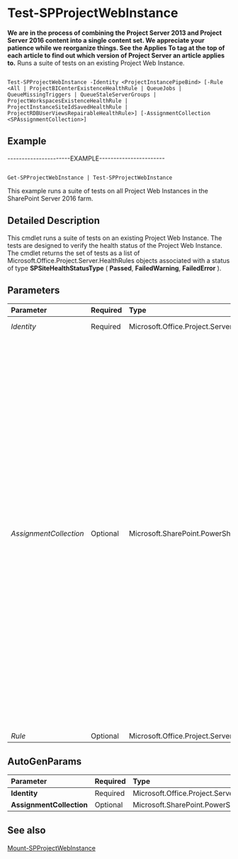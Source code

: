 

# Test-SPProjectWebInstance
 **We are in the process of combining the Project Server 2013 and Project Server 2016 content into a single content set. We appreciate your patience while we reorganize things. See the Applies To tag at the top of each article to find out which version of Project Server an article applies to.**
Runs a suite of tests on an existing Project Web Instance.
  
    
    


```

Test-SPProjectWebInstance -Identity <ProjectInstancePipeBind> [-Rule <All | ProjectBICenterExistenceHealthRule | QueueJobs | QueueMissingTriggers | QueueStaleServerGroups | ProjectWorkspacesExistenceHealthRule | ProjectInstanceSiteIdSavedHealthRule | ProjectRDBUserViewsRepairableHealthRule>] [-AssignmentCollection <SPAssignmentCollection>]

```


## Example

----------------------EXAMPLE-----------------------
  
    
    

```

Get-SPProjectWebInstance | Test-SPProjectWebInstance
```

This example runs a suite of tests on all Project Web Instances in the SharePoint Server 2016 farm.
  
    
    

## Detailed Description

This cmdlet runs a suite of tests on an existing Project Web Instance. The tests are designed to verify the health status of the Project Web Instance. The cmdlet returns the set of tests as a list of Microsoft.Office.Project.Server.HealthRules objects associated with a status of type **SPSiteHealthStatusType** ( **Passed**, **FailedWarning**, **FailedError** ).
  
    
    

## Parameters



|**Parameter**|**Required**|**Type**|**Description**|
|:-----|:-----|:-----|:-----|
| _Identity_ <br/> |Required  <br/> |Microsoft.Office.Project.Server.Cmdlet.ProjectInstancePipeBind  <br/> |Specifies a Project Web Instance.  <br/> |
| _AssignmentCollection_ <br/> |Optional  <br/> |Microsoft.SharePoint.PowerShell.SPAssignmentCollection  <br/> |Manages objects for the purpose of proper disposal. Use of objects, such as **SPWeb** or **SPSite**, can use large amounts of memory and use of these objects in Windows PowerShell scripts requires proper memory management. Using the **SPAssignment** object, you can assign objects to a variable and dispose of the objects after they are needed to free up memory. When **SPWeb**, **SPSite**, or **SPSiteAdministration** objects are used, the objects are automatically disposed of if an assignment collection or the **Global** parameter is not used. <br/> > [!NOTE]> When the **Global** parameter is used, all objects are contained in the global store. If objects are not immediately used, or disposed of by using the **Stop-SPAssignment** command, an out-of-memory scenario can occur.          |
| _Rule_ <br/> |Optional  <br/> |Microsoft.Office.Project.Server.HealthRules.ProjectSiteHealthRuleName  <br/> |PARAMVALUE: All | ProjectBICenterExistenceHealthRule | QueueJobs | QueueMissingTriggers | QueueStaleServerGroups | ProjectWorkspacesExistenceHealthRule | ProjectInstanceSiteIdSavedHealthRule | ProjectRDBUserViewsRepairableHealthRule  <br/> |
   

## AutoGenParams



|**Parameter**|**Required**|**Type**|**Description**|
|:-----|:-----|:-----|:-----|
|**Identity** <br/> |Required  <br/> |Microsoft.Office.Project.Server.Cmdlet.ProjectSitePipeBind  <br/> ||
|**AssignmentCollection** <br/> |Optional  <br/> |Microsoft.SharePoint.PowerShell.SPAssignmentCollection  <br/> ||
   

## See also


#### 


  
    
    
 [Mount-SPProjectWebInstance](http://technet.microsoft.com/library/7fcb66d8-6f9d-482f-8b68-82541760789e.aspx)